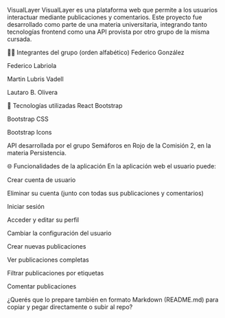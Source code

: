 VisualLayer
VisualLayer es una plataforma web que permite a los usuarios interactuar mediante publicaciones y comentarios. Este proyecto fue desarrollado como parte de una materia universitaria, integrando tanto tecnologías frontend como una API provista por otro grupo de la misma cursada.

🧑‍💻 Integrantes del grupo (orden alfabético)
Federico González

Federico Labriola

Martin Lubris Vadell

Lautaro B. Olivera

🚀 Tecnologías utilizadas
React Bootstrap

Bootstrap CSS

Bootstrap Icons

API desarrollada por el grupo Semáforos en Rojo de la Comisión 2, en la materia Persistencia.

🌐 Funcionalidades de la aplicación
En la aplicación web el usuario puede:

Crear cuenta de usuario

Eliminar su cuenta (junto con todas sus publicaciones y comentarios)

Iniciar sesión

Acceder y editar su perfil

Cambiar la configuración del usuario

Crear nuevas publicaciones

Ver publicaciones completas

Filtrar publicaciones por etiquetas

Comentar publicaciones

¿Querés que lo prepare también en formato Markdown (README.md) para copiar y pegar directamente o subir al repo?

